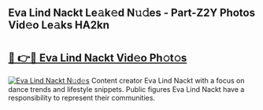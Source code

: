 ## Eva Lind Nackt Le𝚊k𝚎d N𝚞𝚍es - Part-Z2Y Photos Vid𝚎o Le𝚊ks HA2kn

# <h2><a href="http://fb50jbc.evod.top/?m=Eva+Lind+Nackt">🔗 👉🔴 Eva Lind Nackt Vid𝚎o Ph𝚘t𝚘s</a></h2>

[![Eva Lind Nackt N𝚞d𝚎s](https://i.imgur.com/8V9OHl7.gif)](http://fb50jbc.evod.top/?m=Eva+Lind+Nackt)
Content creator Eva Lind Nackt with a focus on dance trends and lifestyle snippets. Public figures Eva Lind Nackt have a responsibility to represent their communities. 
